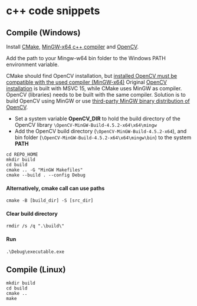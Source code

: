 # c++ code snippets

## Compile (Windows)
Install [CMake](https://cmake.org/install), [MinGW-x64 c++ compiler](https://code.visualstudio.com/docs/languages/cpp#_example-install-mingwx64) and [OpenCV](https://github.com/huihut/OpenCV-MinGW-Build).

Add the path to your Mingw-w64 bin folder to the Windows PATH environment variable.

CMake should find OpenCV installation, but [installed OpenCV must be compatible with the used compiler (MinGW-x64)](https://stackoverflow.com/questions/70942644/how-to-fix-warning-found-opencv-windows-pack-but-it-has-no-binaries-compatible)
Original [OpenCV installation](https://opencv.org/releases/) is built with MSVC 15, while CMake uses MinGW as compiler. OpenCV (libraries) needs to be built with the same compiler.
Solution is to build OpenCV using MinGW or use [third-party MinGW binary distribution of OpenCV](https://github.com/huihut/OpenCV-MinGW-Build).

- Set a system variable **OpenCV_DIR** to hold the build directory of the OpenCV library ```\OpenCV-MinGW-Build-4.5.2-x64\x64\mingw```
- Add the OpenCV build directory (```\OpenCV-MinGW-Build-4.5.2-x64```), and bin folder (```\OpenCV-MinGW-Build-4.5.2-x64\x64\mingw\bin```)  to the system **PATH**
```
cd REPO_HOME
mkdir build
cd build
cmake .. -G "MinGW Makefiles"
cmake --build . --config Debug
```
#### Alternatively, cmake call can use paths
```
cmake -B [build_dir] -S [src_dir]
```

#### Clear build directory
```
rmdir /s /q ".\build\"
```

#### Run 
```
.\Debug\executable.exe
```

## Compile (Linux)
```
mkdir build
cd build
cmake ..
make
```
